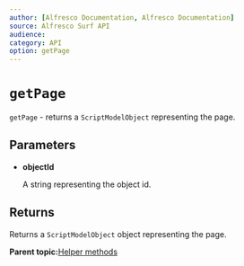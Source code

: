 ```yaml
---
author: [Alfresco Documentation, Alfresco Documentation]
source: Alfresco Surf API
audience: 
category: API
option: getPage
---
```


# `getPage`

`getPage` - returns a `ScriptModelObject` representing the page.

## Parameters

-   **objectId**

    A string representing the object id.


## Returns

Returns a `ScriptModelObject` object representing the page.

**Parent topic:**[Helper methods](../references/APISurf-ScriptSiteData-Helper-helper.md)

